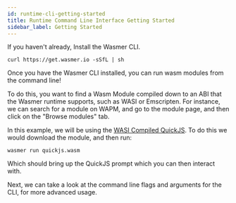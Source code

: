 ```yaml
---
id: runtime-cli-getting-started
title: Runtime Command Line Interface Getting Started
sidebar_label: Getting Started
---
```


If you haven't already, Install the Wasmer CLI.

```
curl https://get.wasmer.io -sSfL | sh
```

Once you have the Wasmer CLI installed, you can run wasm modules from the command line!

To do this, you want to find a Wasm Module compiled down to an ABI that the Wasmer runtime supports, such as WASI or Emscripten. For instance, we can search for a module on WAPM, and go to the module page, and then click on the "Browse modules" tab. 

In this example, we will be using the [WASI Compiled QuickJS](https://wapm.io/package/quickjs). To do this we would download the module, and then run:

`wasmer run quickjs.wasm`

Which should bring up the QuickJS prompt which you can then interact with.

Next, we can take a look at the command line flags and arguments for the CLI, for more advanced usage.
